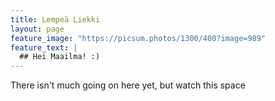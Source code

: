 ```yaml
---
title: Lempeä Liekki
layout: page
feature_image: "https://picsum.photos/1300/400?image=989"
feature_text: |
  ## Hei Maailma! :)
---
```


There isn't much going on here yet, but watch this space
